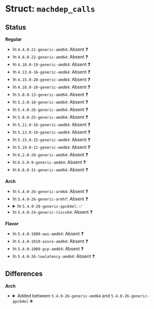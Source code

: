 # Struct: <code>machdep_calls</code>

## Status
<b>Regular</b>
<ul>
<li>
In <code>4.4.0-21-generic-amd64</code>: Absent ❓
</li>
<li>
In <code>4.8.0-22-generic-amd64</code>: Absent ❓
</li>
<li>
In <code>4.10.0-19-generic-amd64</code>: Absent ❓
</li>
<li>
In <code>4.13.0-16-generic-amd64</code>: Absent ❓
</li>
<li>
In <code>4.15.0-20-generic-amd64</code>: Absent ❓
</li>
<li>
In <code>4.18.0-10-generic-amd64</code>: Absent ❓
</li>
<li>
In <code>5.0.0-13-generic-amd64</code>: Absent ❓
</li>
<li>
In <code>5.3.0-18-generic-amd64</code>: Absent ❓
</li>
<li>
In <code>5.4.0-26-generic-amd64</code>: Absent ❓
</li>
<li>
In <code>5.8.0-25-generic-amd64</code>: Absent ❓
</li>
<li>
In <code>5.11.0-16-generic-amd64</code>: Absent ❓
</li>
<li>
In <code>5.13.0-19-generic-amd64</code>: Absent ❓
</li>
<li>
In <code>5.15.0-25-generic-amd64</code>: Absent ❓
</li>
<li>
In <code>5.19.0-21-generic-amd64</code>: Absent ❓
</li>
<li>
In <code>6.2.0-20-generic-amd64</code>: Absent ❓
</li>
<li>
In <code>6.5.0-9-generic-amd64</code>: Absent ❓
</li>
<li>
In <code>6.8.0-31-generic-amd64</code>: Absent ❓
</li>
</ul>
<b>Arch</b>
<ul>
<li>
In <code>5.4.0-26-generic-arm64</code>: Absent ❓
</li>
<li>
In <code>5.4.0-26-generic-armhf</code>: Absent ❓
</li>
<li>
<details>
<summary>In <code>5.4.0-26-generic-ppc64el</code>: ✅</summary>

```c
struct machdep_calls {
    char * name;
    void (*)() iommu_save;
    void (*)() iommu_restore;
    long unsigned int (*)() memory_block_size;
    void (*)(struct device *, u64) dma_set_mask;
    int (*)() probe;
    void (*)() setup_arch;
    void (*)(struct seq_file *) show_cpuinfo;
    void (*)(struct seq_file *, int) show_percpuinfo;
    long unsigned int (*)(unsigned int) get_proc_freq;
    void (*)() init_IRQ;
    unsigned int (*)() get_irq;
    void (*)() pcibios_fixup;
    void (*)(struct pci_dev *) pci_irq_fixup;
    int (*)(struct pci_host_bridge *) pcibios_root_bridge_prepare;
    int (*)(struct pci_controller *) pci_setup_phb;
    volatile void (*)(char *) * restart;
    volatile void (*)() * halt;
    void (*)(char *) panic;
    void (*)() cpu_die;
    long int (*)() time_init;
    int (*)(struct rtc_time *) set_rtc_time;
    void (*)(struct rtc_time *) get_rtc_time;
    time64_t (*)() get_boot_time;
    unsigned char (*)(int) rtc_read_val;
    void (*)(int, unsigned char) rtc_write_val;
    void (*)() calibrate_decr;
    void (*)(char *, short unsigned int) progress;
    void (*)(char *, unsigned int, int) log_error;
    unsigned char (*)(int) nvram_read_val;
    void (*)(int, unsigned char) nvram_write_val;
    ssize_t (*)(char *, size_t, loff_t *) nvram_write;
    ssize_t (*)(char *, size_t, loff_t *) nvram_read;
    ssize_t (*)() nvram_size;
    void (*)() nvram_sync;
    int (*)(struct pt_regs *) system_reset_exception;
    int (*)(struct pt_regs *) machine_check_exception;
    int (*)(struct pt_regs *) handle_hmi_exception;
    int (*)(struct pt_regs *) hmi_exception_early;
    long int (*)(struct pt_regs *) machine_check_early;
    bool (*)(struct pt_regs *) mce_check_early_recovery;
    long int (*)(unsigned int, void) feature_call;
    int (*)(struct pci_dev *, int) pci_get_legacy_ide_irq;
    pgprot_t (*)(struct file *, long unsigned int, long unsigned int, pgprot_t) phys_mem_access_prot;
    void (*)() power_save;
    void (*)() enable_pmcs;
    int (*)(long unsigned int, long unsigned int) set_dabr;
    int (*)(long unsigned int, long unsigned int) set_dawr;
    int (*)(struct pci_controller *, unsigned char, unsigned char) pci_exclude_device;
    void (*)(struct pci_dev *) pcibios_fixup_resources;
    void (*)(struct pci_bus *) pcibios_fixup_bus;
    void (*)(struct pci_controller *) pcibios_fixup_phb;
    void (*)(struct pci_dev *) pcibios_bus_add_device;
    resource_size_t (*)() pcibios_default_alignment;
    void (*)(struct pci_dev *) pcibios_fixup_sriov;
    resource_size_t (*)(struct pci_dev *, int) pcibios_iov_resource_alignment;
    int (*)(struct pci_dev *, u16) pcibios_sriov_enable;
    int (*)(struct pci_dev *) pcibios_sriov_disable;
    void (*)() machine_shutdown;
    void (*)(int, int) kexec_cpu_down;
    int (*)(struct kimage *) machine_kexec_prepare;
    void (*)(struct kimage *) machine_kexec;
    void (*)() suspend_disable_irqs;
    void (*)() suspend_enable_irqs;
    int (*)() suspend_disable_cpu;
    ssize_t (*)(const char *, size_t) cpu_probe;
    ssize_t (*)(const char *, size_t) cpu_release;
    int (*)(long unsigned int *) get_random_seed;
}
```
</details>
</li>
<li>
In <code>5.4.0-24-generic-riscv64</code>: Absent ❓
</li>
</ul>
<b>Flavor</b>
<ul>
<li>
In <code>5.4.0-1009-aws-amd64</code>: Absent ❓
</li>
<li>
In <code>5.4.0-1010-azure-amd64</code>: Absent ❓
</li>
<li>
In <code>5.4.0-1009-gcp-amd64</code>: Absent ❓
</li>
<li>
In <code>5.4.0-26-lowlatency-amd64</code>: Absent ❓
</li>
</ul>

## Differences
<b>Arch</b>
<ul>
<li>
<details>
<summary>Added between <code>5.4.0-26-generic-amd64</code> and <code>5.4.0-26-generic-ppc64el</code> ➕</summary>

```c
struct machdep_calls {
    char * name;
    void (*)() iommu_save;
    void (*)() iommu_restore;
    long unsigned int (*)() memory_block_size;
    void (*)(struct device *, u64) dma_set_mask;
    int (*)() probe;
    void (*)() setup_arch;
    void (*)(struct seq_file *) show_cpuinfo;
    void (*)(struct seq_file *, int) show_percpuinfo;
    long unsigned int (*)(unsigned int) get_proc_freq;
    void (*)() init_IRQ;
    unsigned int (*)() get_irq;
    void (*)() pcibios_fixup;
    void (*)(struct pci_dev *) pci_irq_fixup;
    int (*)(struct pci_host_bridge *) pcibios_root_bridge_prepare;
    int (*)(struct pci_controller *) pci_setup_phb;
    volatile void (*)(char *) * restart;
    volatile void (*)() * halt;
    void (*)(char *) panic;
    void (*)() cpu_die;
    long int (*)() time_init;
    int (*)(struct rtc_time *) set_rtc_time;
    void (*)(struct rtc_time *) get_rtc_time;
    time64_t (*)() get_boot_time;
    unsigned char (*)(int) rtc_read_val;
    void (*)(int, unsigned char) rtc_write_val;
    void (*)() calibrate_decr;
    void (*)(char *, short unsigned int) progress;
    void (*)(char *, unsigned int, int) log_error;
    unsigned char (*)(int) nvram_read_val;
    void (*)(int, unsigned char) nvram_write_val;
    ssize_t (*)(char *, size_t, loff_t *) nvram_write;
    ssize_t (*)(char *, size_t, loff_t *) nvram_read;
    ssize_t (*)() nvram_size;
    void (*)() nvram_sync;
    int (*)(struct pt_regs *) system_reset_exception;
    int (*)(struct pt_regs *) machine_check_exception;
    int (*)(struct pt_regs *) handle_hmi_exception;
    int (*)(struct pt_regs *) hmi_exception_early;
    long int (*)(struct pt_regs *) machine_check_early;
    bool (*)(struct pt_regs *) mce_check_early_recovery;
    long int (*)(unsigned int, void) feature_call;
    int (*)(struct pci_dev *, int) pci_get_legacy_ide_irq;
    pgprot_t (*)(struct file *, long unsigned int, long unsigned int, pgprot_t) phys_mem_access_prot;
    void (*)() power_save;
    void (*)() enable_pmcs;
    int (*)(long unsigned int, long unsigned int) set_dabr;
    int (*)(long unsigned int, long unsigned int) set_dawr;
    int (*)(struct pci_controller *, unsigned char, unsigned char) pci_exclude_device;
    void (*)(struct pci_dev *) pcibios_fixup_resources;
    void (*)(struct pci_bus *) pcibios_fixup_bus;
    void (*)(struct pci_controller *) pcibios_fixup_phb;
    void (*)(struct pci_dev *) pcibios_bus_add_device;
    resource_size_t (*)() pcibios_default_alignment;
    void (*)(struct pci_dev *) pcibios_fixup_sriov;
    resource_size_t (*)(struct pci_dev *, int) pcibios_iov_resource_alignment;
    int (*)(struct pci_dev *, u16) pcibios_sriov_enable;
    int (*)(struct pci_dev *) pcibios_sriov_disable;
    void (*)() machine_shutdown;
    void (*)(int, int) kexec_cpu_down;
    int (*)(struct kimage *) machine_kexec_prepare;
    void (*)(struct kimage *) machine_kexec;
    void (*)() suspend_disable_irqs;
    void (*)() suspend_enable_irqs;
    int (*)() suspend_disable_cpu;
    ssize_t (*)(const char *, size_t) cpu_probe;
    ssize_t (*)(const char *, size_t) cpu_release;
    int (*)(long unsigned int *) get_random_seed;
}
```
</details>
</li>
</ul>
